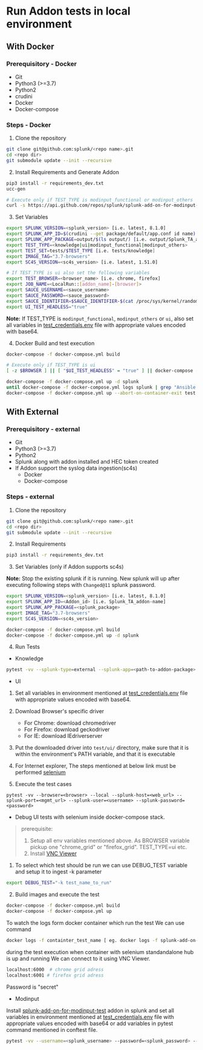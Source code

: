 
# Run Addon tests in local environment

## With Docker

### Prerequisitory - Docker
- Git
- Python3 (>=3.7)
- Python2
- crudini
- Docker
- Docker-compose

### Steps - Docker

1. Clone the repository
```bash
git clone git@github.com:splunk/<repo name>.git
cd <repo dir>
git submodule update --init --recursive
```

2. Install Requirements and Generate Addon
```bash
pip3 install -r requirements_dev.txt
ucc-gen

# Execute only if TEST_TYPE is modinput_functional or modinput_others
curl -s https://api.github.com/repos/splunk/splunk-add-on-for-modinput-test/releases/latest | grep "Splunk_TA.*tar.gz" | grep -v search_head | grep -v indexer | grep -v forwarder | cut -d : -f 2,3 | tr -d \" | wget -qi -; tar -xvzf *.tar.gz -C deps/apps/
```

3. Set Variables
```bash
export SPLUNK_VERSION=<splunk_version> [i.e. latest, 8.1.0]
export SPLUNK_APP_ID=$(crudini --get package/default/app.conf id name) [i.e. Splunk_TA_addon-name]
export SPLUNK_APP_PACKAGE=output/$(ls output/) [i.e. output/Splunk_TA_addon-name]
export TEST_TYPE=<knowledge|ui|modinput_functional|modinput_others>
export TEST_SET=tests/$TEST_TYPE [i.e. tests/knowledge]
export IMAGE_TAG="3.7-browsers"
export SC4S_VERSION=<sc4s_version> [i.e. latest, 1.51.0]

# If TEST_TYPE is ui also set the following variables
export TEST_BROWSER=<browser_name> [i.e. chrome, firefox]
export JOB_NAME=<LocalRun::[addon_name]-[browser]>
export SAUCE_USERNAME=<sauce_username>
export SAUCE_PASSWORD=<sauce_password>
export SAUCE_IDENTIFIER=$SAUCE_IDENTIFIER-$(cat /proc/sys/kernel/random/uuid)
export UI_TEST_HEADLESS="true"
```
**Note:** If TEST_TYPE is `modinput_functional`, `modinput_others` or `ui`, also set all variables in [test_credentials.env](test_credentials.env) file with appropriate values encoded with base64.

4. Docker Build and test execution
```bash
docker-compose -f docker-compose.yml build

# Execute only if TEST_TYPE is ui
[ -z $BROWSER ] || [ "$UI_TEST_HEADLESS" = "true" ] || docker-compose -f docker-compose.yml up -d sauceconnect

docker-compose -f docker-compose.yml up -d splunk
until docker-compose -f docker-compose.yml logs splunk | grep "Ansible playbook complete" ; do sleep 1; done
docker-compose -f docker-compose.yml up --abort-on-container-exit test
```


## With External

### Prerequisitory - external
- Git
- Python3 (>=3.7)
- Python2
- Splunk along with addon installed and HEC token created
- If Addon support the syslog data ingestion(sc4s)
  - Docker
  - Docker-compose

### Steps - external

1. Clone the repository
```bash
git clone git@github.com:splunk/<repo name>.git
cd <repo dir>
git submodule update --init --recursive
```

2. Install Requirements
```bash
pip3 install -r requirements_dev.txt
```

3. Set Variables (only if Addon supports sc4s)

**Note:** Stop the existing splunk if it is running. New splunk will up after executing following steps with `Changed@11` splunk password.
```bash
export SPLUNK_VERSION=<splunk_version> [i.e. latest, 8.1.0]
export SPLUNK_APP_ID=<Addon_id> [i.e. Splunk_TA_addon-name]
export SPLUNK_APP_PACKAGE=<splunk_package>
export IMAGE_TAG="3.7-browsers"
export SC4S_VERSION=<sc4s_version>

docker-compose -f docker-compose.yml build
docker-compose -f docker-compose.yml up -d splunk
```

4. Run Tests

- Knowledge

```bash
pytest -vv --splunk-type=external --splunk-app=<path-to-addon-package> --splunk-data-generator=<path to pytest-splunk-addon-data.conf file> --splunk-host=<hostname> --splunk-port=<splunk-management-port> --splunk-user=<username> --splunk-password=<password> --splunk-hec-token=<splunk_hec_token> --sc4s-host=<sc4s_host> --sc4s-port=<sc4s_port>
```

- UI

1. Set all variables in environment mentioned at [test_credentials.env](test_credentials.env) file with appropriate values encoded with base64.
2. Download Browser's specific driver
    - For Chrome: download chromedriver
    - For Firefox: download geckodriver
    - For IE: download IEdriverserver
3. Put the downloaded driver into `test/ui/` directory, make sure that it is within the environment's PATH variable, and that it is executable
4. For Internet explorer, The steps mentioned at below link must be performed [selenium](https://github.com/SeleniumHQ/selenium/wiki/InternetExplorerDriver#required-configuration)

5. Execute the test cases
 ```script
pytest -vv --browser=<browser> --local --splunk-host=<web_url> --splunk-port=<mgmt_url> --splunk-user=<username> --splunk-password=<password>
 ```
- Debug UI tests with selenium inside docker-compose stack.
>prerequisite:
> 1. Setup all env variables mentioned above. As BROWSER variable pickup one "chrome_grid" or "firefox_grid". TEST_TYPE=ui etc.
> 2. Install [VNC Viewer](https://www.realvnc.com/en/connect/download/viewer/)
1. To select which test should be run we can use DEBUG_TEST variable and setup it to ingest -k parameter
```bash
export DEBUG_TEST="-k test_name_to_run"
```
2. Build images and execute the test
```bash
docker-compose -f docker-compose.yml build
docker-compose -f docker-compose.yml up
```
To watch the logs form docker container which run the test We can use command
```bash
docker logs -f containter_test_name [ eg. docker logs -f splunk-add-on-for-servicenow_test_1]
```
during the test execution when container with selenium standandalone hub is up and running We can connect to it using VNC Viewer.
```bash
localhost:6000  # chrome grid adress
localhost:6001 # firefox grid adress
```
Password is "secret"

- Modinput

Install [splunk-add-on-for-modinput-test](https://github.com/splunk/splunk-add-on-for-modinput-test/releases/latest/) addon in splunk and set all variables in environment mentioned at [test_credentials.env](test_credentials.env) file with appropriate values encoded with base64 or add variables in pytest command mentioned in conftest file.
```bash
pytest -vv --username=<splunk_username> --password=<splunk_password> --splunk-url=<splunk_url> --remote
```

